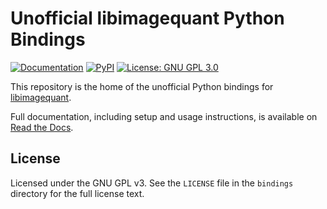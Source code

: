 Unofficial libimagequant Python Bindings
========================================

[![Documentation](https://img.shields.io/badge/documentation-Read%20the%20Docs-brightgreen.svg?logo=read%20the%20docs&logoColor=white)](http://libimagequant-python.readthedocs.io/)
[![PyPI](https://img.shields.io/pypi/v/libimagequant.svg?logo=python&logoColor=white)](https://pypi.org/project/libimagequant/)
[![License: GNU GPL 3.0](https://img.shields.io/github/license/RoadrunnerWMC/libimagequant-python.svg?logo=gnu&logoColor=white)](https://www.gnu.org/licenses/gpl-3.0)

This repository is the home of the unofficial Python bindings for
[libimagequant](https://pngquant.org/lib/).

Full documentation, including setup and usage instructions, is available on
[Read the Docs](http://libimagequant-python.readthedocs.io/).


License
-------

Licensed under the GNU GPL v3. See the `LICENSE` file in the `bindings`
directory for the full license text.
